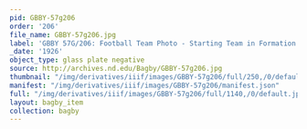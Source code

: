 ```yaml
---
pid: GBBY-57g206
order: '206'
file_name: GBBY-57g206.jpg
label: 'GBBY 57G/206: Football Team Photo - Starting Team in Formation - 1926'
_date: '1926'
object_type: glass plate negative
source: http://archives.nd.edu/Bagby/GBBY-57g206.jpg
thumbnail: "/img/derivatives/iiif/images/GBBY-57g206/full/250,/0/default.jpg"
manifest: "/img/derivatives/iiif/images/GBBY-57g206/manifest.json"
full: "/img/derivatives/iiif/images/GBBY-57g206/full/1140,/0/default.jpg"
layout: bagby_item
collection: bagby
---
```

